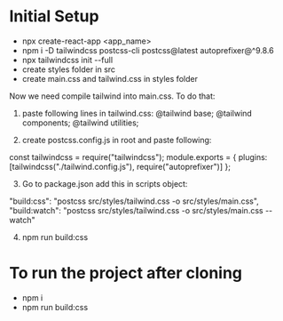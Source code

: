 # Initial Setup

-   npx create-react-app <app_name>
-   npm i -D tailwindcss postcss-cli postcss@latest autoprefixer@^9.8.6
-   npx tailwindcss init --full
-   create styles folder in src
-   create main.css and tailwind.css in styles folder

Now we need compile tailwind into main.css. To do that:

1.  paste following lines in tailwind.css:
    @tailwind base;
    @tailwind components;
    @tailwind utilities;

2.  create postcss.config.js in root and paste following:

const tailwindcss = require("tailwindcss");
module.exports = { plugins: [tailwindcss("./tailwind.config.js"), require("autoprefixer")] };

3. Go to package.json add this in scripts object:

"build:css": "postcss src/styles/tailwind.css -o src/styles/main.css",
"build:watch": "postcss src/styles/tailwind.css -o src/styles/main.css --watch"

4. npm run build:css

# To run the project after cloning

-   npm i
-   npm run build:css
